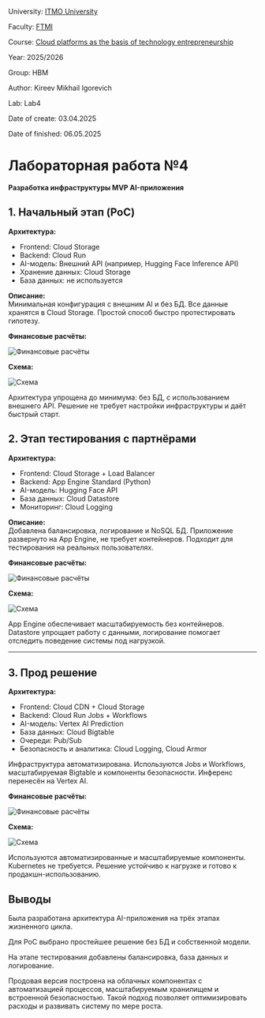 University: [ITMO University](https://itmo.ru/ru/)

Faculty: [FTMI](https://ftmi.itmo.ru)

Course: [Cloud platforms as the basis of technology entrepreneurship](https://itmo-ict-faculty.github.io/cloud-platforms-as-the-basis-of-technology-entrepreneurship/education/labs2023-2024/lab1/lab1/#_2)

Year: 2025/2026

Group: HBM

Author: Kireev Mikhail Igorevich

Lab: Lab4

Date of create: 03.04.2025

Date of finished: 06.05.2025


# Лабораторная работа №4  
**Разработка инфраструктуры MVP AI-приложения**  

## 1. Начальный этап (PoC)

**Архитектура:**
- Frontend: Cloud Storage 
- Backend: Cloud Run 
- AI-модель: Внешний API (например, Hugging Face Inference API)
- Хранение данных: Cloud Storage
- База данных: не используется

**Описание:**  
Минимальная конфигурация с внешним AI и без БД. Все данные хранятся в Cloud Storage. Простой способ быстро протестировать гипотезу.


**Финансовые расчёты:** 

![Финансовые расчёты](screenshots/image1.png)

**Схема:** 

![Схема](screenshots/scheme1.png)

 
Архитектура упрощена до минимума: без БД, с использованием внешнего API. Решение не требует настройки инфраструктуры и даёт быстрый старт.


## 2. Этап тестирования с партнёрами

**Архитектура:**
- Frontend: Cloud Storage + Load Balancer
- Backend: App Engine Standard (Python)
- AI-модель: Hugging Face API
- База данных: Cloud Datastore 
- Мониторинг: Cloud Logging

**Описание:**  
Добавлена балансировка, логирование и NoSQL БД. Приложение развернуто на App Engine, не требует контейнеров. Подходит для тестирования на реальных пользователях.

**Финансовые расчёты:** 

![Финансовые расчёты](screenshots/image2.png)

**Схема:**

![Схема](screenshots/scheme2.png)


App Engine обеспечивает масштабируемость без контейнеров. Datastore упрощает работу с данными, логирование помогает отследить поведение системы под нагрузкой.

---

## 3. Прод решение

**Архитектура:**
- Frontend: Cloud CDN + Cloud Storage
- Backend: Cloud Run Jobs + Workflows
- AI-модель: Vertex AI Prediction 
- База данных: Cloud Bigtable
- Очереди: Pub/Sub
- Безопасность и аналитика: Cloud Logging, Cloud Armor

Инфраструктура автоматизирована. Используются Jobs и Workflows, масштабируемая Bigtable и компоненты безопасности. Инференс перенесён на Vertex AI.

**Финансовые расчёты:** 

![Финансовые расчёты](screenshots/image3.png)

**Схема:**

![Схема](screenshots/scheme3.png)

  
Используются автоматизированные и масштабируемые компоненты. Kubernetes не требуется. Решение устойчиво к нагрузке и готово к продакшн-использованию.

## Выводы

Была разработана архитектура AI-приложения на трёх этапах жизненного цикла. 

Для PoC выбрано простейшее решение без БД и собственной модели. 

На этапе тестирования добавлены балансировка, база данных и логирование. 

Продовая версия построена на облачных компонентах с автоматизацией процессов, масштабируемым хранилищем и встроенной безопасностью. Такой подход позволяет оптимизировать расходы и развивать систему по мере роста.

